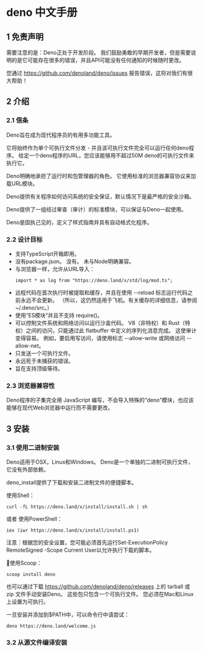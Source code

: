 # deno 中文手册
## 1 免责声明
需要注意的是：Deno正处于开发阶段。 我们鼓励勇敢的早期开发者，但是需要说明的是它可能存在很多的错误，并且API可能没有任何通知的时候随时更改。

您通过 https://github.com/denoland/deno/issues 报告错误，这将对我们有很大帮助！

## 2 介绍
### 2.1 信条
Deno旨在成为现代程序员的有用多功能工具。

它将始终作为单个可执行文件分发 - 并且该可执行文件完全可以运行任何deno程序。 给定一个deno程序的URL，您应该能够用不超过50M deno的可执行文件来执行它。

Deno明确地承担了运行时和包管理器的角色。 它使用标准的浏览器兼容协议来加载URL模块。

Deno提供有关程序如何访问系统的安全保证，默认情况下是最严格的安全沙箱。

Deno提供了一组经过审查（审计）的标准模块，可以保证与Deno一起使用。

Deno是固执己见的，定义了样式指南并具有自动格式化程序。

### 2.2 设计目标

* 支持TypeScript开箱即用。
* 没有package.json。 没有。 未与Node明确兼容。
* 与浏览器一样，允许从URL导入：
  ```
  import * as log from "https://deno.land/x/std/log/mod.ts";
  ```
* 远程代码在首次执行时被提取和缓存，并且在使用 --reload 标志运行代码之前永远不会更新。 （所以，这仍然适用于飞机。有关缓存的详细信息，请参阅 ~/.deno/src。）
* 使用“ES模块”并且不支持 require()。
* 可以控制文件系统和网络访问以运行沙盒代码。 V8（非特权）和 Rust（特权）之间的访问，只能通过此 flatbuffer 中定义的序列化消息完成。 这使审计变得容易。 例如，要启用写访问，请使用标志 --allow-write 或网络访问 --allow-net。
* 只发送一个可执行文件。
* 永远死于未捕获的错误。
* 旨在支持顶级等待。

### 2.3 浏览器兼容性
Deno程序的子集完全用 JavaScript 编写，不会导入特殊的“deno”模块，也应该能够在现代Web浏览器中运行而不需要更改。


## 3 安装
### 3.1 使用二进制安装
Deno适用于OSX，Linux和Windows。 Deno是一个单独的二进制可执行文件，它没有外部依赖。

deno_install提供了下载和安装二进制文件的便捷脚本。

使用Shell：

```
curl -fL https://deno.land/x/install/install.sh | sh
```

或者 使用PowerShell：

```
iex (iwr https://deno.land/x/install/install.ps1)
```
注意：根据您的安全设置，您可能必须首先运行Set-ExecutionPolicy RemoteSigned -Scope Current User以允许执行下载的脚本。

使用Scoop：

```
scoop install deno
```

也可以通过下载 https://github.com/denoland/deno/releases 上的 tarball 或 zip 文件手动安装Deno。 这些包只包含一个可执行文件。 您必须在Mac和Linux上设置为可执行。

一旦安装并添加到$PATH中，可以命令行中请尝试：

```
deno https://deno.land/welcome.js
```

### 3.2 从源文件编译安装
